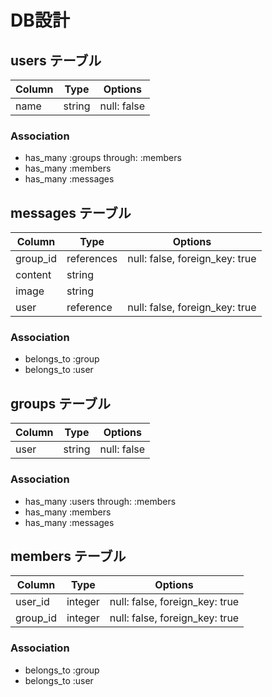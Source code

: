 # DB設計

## users テーブル
|Column|Type|Options|
|------|----|-------|
|name|string|null: false|


### Association
- has_many :groups through: :members
- has_many :members
- has_many :messages


## messages テーブル
|Column|Type|Options|
|------|----|-------|
|group_id|references|null: false, foreign_key: true|
|content|string|
|image|string|
|user|reference|null: false, foreign_key: true|


### Association
- belongs_to :group
- belongs_to :user


## groups テーブル
|Column|Type|Options|
|------|----|-------|
|user|string|null: false|


### Association
- has_many :users through: :members
- has_many :members
- has_many :messages


## members テーブル
|Column|Type|Options|
|------|----|-------|
|user_id|integer|null: false, foreign_key: true|
|group_id|integer|null: false, foreign_key: true|

### Association
- belongs_to :group
- belongs_to :user